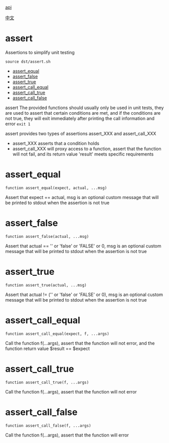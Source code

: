 [api](README.md)

[中文](../zh/assert.md)

# assert

Assertions to simplify unit testing

```
source dst/assert.sh
```

- [assert_equal](#assert_equal)
- [assert_false](#assert_equal)
- [assert_true](#assert_true)
- [assert_call_equal](#assert_call_equal)
- [assert_call_true](#assert_call_true)
- [assert_call_false](#assert_call_false)

assert The provided functions should usually only be used in unit tests, they
are used to assert that certain conditions are met, and if the conditions are
not true, they will exit immediately after printing the call information and
error `exit 1`

assert provides two types of assertions assert_XXX and assert_call_XXX

- assert_XXX asserts that a condition holds
- assert_call_XXX will proxy access to a function, assert that the function will
  not fail, and its return value 'result' meets specific requirements

# assert_equal

```
function assert_equal(expect, actual, ...msg)
```

Assert that expect == actual, msg is an optional custom message that will be
printed to stdout when the assertion is not true

# assert_false

```
function assert_false(actual, ...msg)
```

Assert that actual == '' or 'false' or 'FALSE' or 0, msg is an optional custom
message that will be printed to stdout when the assertion is not true

# assert_true

```
function assert_true(actual, ...msg)
```

Assert that actual != ('' or 'false' or 'FALSE' or 0), msg is an optional custom
message that will be printed to stdout when the assertion is not true

# assert_call_equal

```
function assert_call_equal(expect, f, ...args)
```

Call the function f(...args), assert that the function will not error, and the
function return value $result == $expect

# assert_call_true

```
function assert_call_true(f, ...args)
```

Call the function f(...args), assert that the function will not error

# assert_call_false

```
function assert_call_false(f, ...args)
```

Call the function f(...args), assert that the function will error
